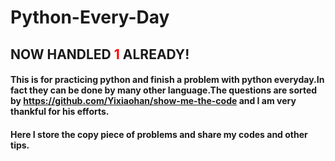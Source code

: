 # Python-Every-Day
## NOW HANDLED <font color=#FF0000>1</font> ALREADY!
#### This is for practicing python and finish a problem with python everyday.In fact they can be done by many other language.The questions are sorted by https://github.com/Yixiaohan/show-me-the-code and I am very thankful for his efforts.
#### Here I store the copy piece of problems and share my codes and other tips.
